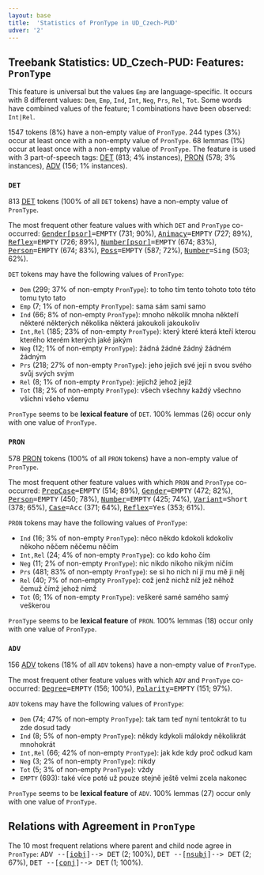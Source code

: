```yaml
---
layout: base
title:  'Statistics of PronType in UD_Czech-PUD'
udver: '2'
---
```


## Treebank Statistics: UD_Czech-PUD: Features: `PronType`

This feature is universal but the values `Emp` are language-specific.
It occurs with 8 different values: `Dem`, `Emp`, `Ind`, `Int`, `Neg`, `Prs`, `Rel`, `Tot`.
Some words have combined values of the feature; 1 combinations have been observed: `Int|Rel`.

1547 tokens (8%) have a non-empty value of `PronType`.
244 types (3%) occur at least once with a non-empty value of `PronType`.
68 lemmas (1%) occur at least once with a non-empty value of `PronType`.
The feature is used with 3 part-of-speech tags: [DET](cs_pud-pos-DET.html) (813; 4% instances), [PRON](cs_pud-pos-PRON.html) (578; 3% instances), [ADV](cs_pud-pos-ADV.html) (156; 1% instances).

### `DET`

813 [DET](cs_pud-pos-DET.html) tokens (100% of all `DET` tokens) have a non-empty value of `PronType`.

The most frequent other feature values with which `DET` and `PronType` co-occurred: <tt><a href="Gender[psor].html">Gender[psor]</a>=EMPTY</tt> (731; 90%), <tt><a href="Animacy.html">Animacy</a>=EMPTY</tt> (727; 89%), <tt><a href="Reflex.html">Reflex</a>=EMPTY</tt> (726; 89%), <tt><a href="Number[psor].html">Number[psor]</a>=EMPTY</tt> (674; 83%), <tt><a href="Person.html">Person</a>=EMPTY</tt> (674; 83%), <tt><a href="Poss.html">Poss</a>=EMPTY</tt> (587; 72%), <tt><a href="Number.html">Number</a>=Sing</tt> (503; 62%).

`DET` tokens may have the following values of `PronType`:

* `Dem` (299; 37% of non-empty `PronType`): to toho tím tento tohoto toto této tomu tyto tato
* `Emp` (7; 1% of non-empty `PronType`): sama sám sami samo
* `Ind` (66; 8% of non-empty `PronType`): mnoho několik mnoha někteří některé některých několika některá jakoukoli jakoukoliv
* `Int,Rel` (185; 23% of non-empty `PronType`): který které která kteří kterou kterého kterém kterých jaké jakým
* `Neg` (12; 1% of non-empty `PronType`): žádná žádné žádný žádném žádným
* `Prs` (218; 27% of non-empty `PronType`): jeho jejich své její n svou svého svůj svých svým
* `Rel` (8; 1% of non-empty `PronType`): jejichž jehož jejíž
* `Tot` (18; 2% of non-empty `PronType`): všech všechny každý všechno všichni všeho všemu

`PronType` seems to be **lexical feature** of `DET`. 100% lemmas (26) occur only with one value of `PronType`.

### `PRON`

578 [PRON](cs_pud-pos-PRON.html) tokens (100% of all `PRON` tokens) have a non-empty value of `PronType`.

The most frequent other feature values with which `PRON` and `PronType` co-occurred: <tt><a href="PrepCase.html">PrepCase</a>=EMPTY</tt> (514; 89%), <tt><a href="Gender.html">Gender</a>=EMPTY</tt> (472; 82%), <tt><a href="Person.html">Person</a>=EMPTY</tt> (450; 78%), <tt><a href="Number.html">Number</a>=EMPTY</tt> (425; 74%), <tt><a href="Variant.html">Variant</a>=Short</tt> (378; 65%), <tt><a href="Case.html">Case</a>=Acc</tt> (371; 64%), <tt><a href="Reflex.html">Reflex</a>=Yes</tt> (353; 61%).

`PRON` tokens may have the following values of `PronType`:

* `Ind` (16; 3% of non-empty `PronType`): něco někdo kdokoli kdokoliv někoho něčem něčemu něčím
* `Int,Rel` (24; 4% of non-empty `PronType`): co kdo koho čím
* `Neg` (11; 2% of non-empty `PronType`): nic nikdo nikoho nikým ničím
* `Prs` (481; 83% of non-empty `PronType`): se si ho nich ní jí mu mě ji něj
* `Rel` (40; 7% of non-empty `PronType`): což jenž nichž níž jež něhož čemuž čímž jehož nimž
* `Tot` (6; 1% of non-empty `PronType`): veškeré samé samého samý veškerou

`PronType` seems to be **lexical feature** of `PRON`. 100% lemmas (18) occur only with one value of `PronType`.

### `ADV`

156 [ADV](cs_pud-pos-ADV.html) tokens (18% of all `ADV` tokens) have a non-empty value of `PronType`.

The most frequent other feature values with which `ADV` and `PronType` co-occurred: <tt><a href="Degree.html">Degree</a>=EMPTY</tt> (156; 100%), <tt><a href="Polarity.html">Polarity</a>=EMPTY</tt> (151; 97%).

`ADV` tokens may have the following values of `PronType`:

* `Dem` (74; 47% of non-empty `PronType`): tak tam teď nyní tentokrát to tu zde dosud tady
* `Ind` (8; 5% of non-empty `PronType`): někdy kdykoli málokdy několikrát mnohokrát
* `Int,Rel` (66; 42% of non-empty `PronType`): jak kde kdy proč odkud kam
* `Neg` (3; 2% of non-empty `PronType`): nikdy
* `Tot` (5; 3% of non-empty `PronType`): vždy
* `EMPTY` (693): také více poté už pouze stejně ještě velmi zcela nakonec

`PronType` seems to be **lexical feature** of `ADV`. 100% lemmas (27) occur only with one value of `PronType`.

## Relations with Agreement in `PronType`

The 10 most frequent relations where parent and child node agree in `PronType`:
<tt>ADV --[<a href="../dep/iobj.html">iobj</a>]--> DET</tt> (2; 100%),
<tt>DET --[<a href="../dep/nsubj.html">nsubj</a>]--> DET</tt> (2; 67%),
<tt>DET --[<a href="../dep/conj.html">conj</a>]--> DET</tt> (1; 100%).

